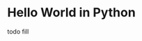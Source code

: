 <!--
title: Hello World AWS Lambda Python Example
menuText: Hello World Python Example
description: Create a simple Python powered Lambda function on amazon web services
layout: Doc
-->

# Hello World in Python

todo fill

